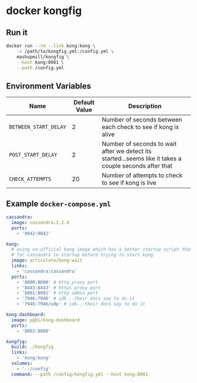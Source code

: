 # docker kongfig

## Run it

```bash
docker run --rm --link kong:kong \
	-v /path/to/kongfig.yml:/config.yml \
	mashupmill/kongfig \
	--host kong:8001 \
	--path /config.yml
```

## Environment Variables

| Name | Default Value | Description |
| ---- | ------------- | ----------- |
| `BETWEEN_START_DELAY` | 2 | Number of seconds between each check to see if kong is alive |
| `POST_START_DELAY` | 2 | Number of seconds to wait after we detect its started...seems like it takes a couple seconds after that |
| `CHECK_ATTEMPTS` | 20 | Number of attempts to check to see if kong is live |


## Example `docker-compose.yml`

```yml
cassandra:
  image: cassandra:2.2.4
  ports:
    - '9042:9042'

kong:
  # using un-official kong image which has a better startup script that waits
  # for cassandra to startup before trying to start kong
  image: articulate/kong-wait
  links:
    - 'cassandra:cassandra'
  ports:
    - '8000:8000' # http proxy port
    - '8443:8443' # https proxy port
    - '8001:8001' # http admin port
    - '7946:7946' # idk...their docs say to do it
    - '7946:7946/udp' # idk...their docs say to do it

kong-dashboard:
  image: pgbi/kong-dashboard
  ports:
    - '8002:8080'

kongfig:
  build: ./kongfig
  links:
    - 'kong:kong'
  volumes:
    - '.:/config'
  command: --path /config/kongfig.yml --host kong:8001

```